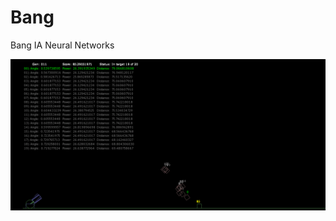 # Bang
Bang IA Neural Networks

![Bang](https://github.com/difusao/Bang/blob/master/android/assets/images/myfile.jpg)
